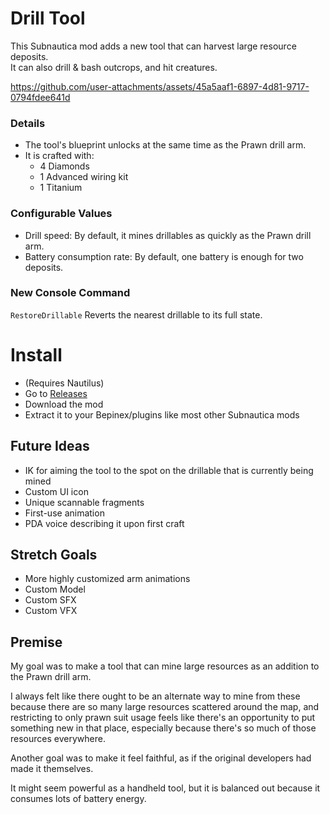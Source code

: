 # Drill Tool
This Subnautica mod adds a new tool that can harvest large resource deposits.  
It can also drill & bash outcrops, and hit creatures.

https://github.com/user-attachments/assets/45a5aaf1-6897-4d81-9717-0794fdee641d

### Details
- The tool's blueprint unlocks at the same time as the Prawn drill arm.
- It is crafted with:
  - 4 Diamonds
  - 1 Advanced wiring kit
  - 1 Titanium 

### Configurable Values
- Drill speed: By default, it mines drillables as quickly as the Prawn drill arm.
- Battery consumption rate: By default, one battery is enough for two deposits.

### New Console Command
`RestoreDrillable` Reverts the nearest drillable to its full state.

# Install
- (Requires Nautilus)
- Go to [Releases](https://github.com/Cammin/DrillTool/releases)
- Download the mod
- Extract it to your Bepinex/plugins like most other Subnautica mods

## Future Ideas
- IK for aiming the tool to the spot on the drillable that is currently being mined
- Custom UI icon
- Unique scannable fragments
- First-use animation
- PDA voice describing it upon first craft

## Stretch Goals
- More highly customized arm animations
- Custom Model
- Custom SFX
- Custom VFX

## Premise
My goal was to make a tool that can mine large resources as an addition to the Prawn drill arm.  

I always felt like there ought to be an alternate way to mine from these because there are so many large resources scattered around the map, and restricting to only prawn suit usage feels like there's an opportunity to put something new in that place, especially because there's so much of those resources everywhere.  

Another goal was to make it feel faithful, as if the original developers had made it themselves.

It might seem powerful as a handheld tool, but it is balanced out because it consumes lots of battery energy.